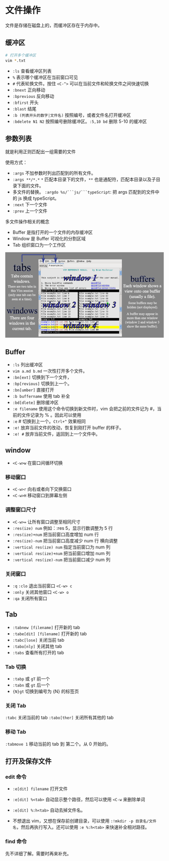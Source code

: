 # 文件操作

文件是存储在磁盘上的，而缓冲区存在于内存中。


## 缓冲区

```bash
# 打开多个缓冲区
vim *.txt
```

* `:ls` 查看缓冲区列表
* `%` 表示哪个缓冲区在当前窗口可见
* `#` 代表轮换文件。按住 `<C-^>` 可以在当前文件和轮换文件之间快速切换
* `:bnext` 正向移动
* `:bprevious` 反向移动
* `:bfirst` 开头
* `:blast` 结尾
* `:b (列表开头的数字|文件名)` 按照编号，或者文件名打开缓冲区
* `:bdelete N1 N2` 按照编号删除缓冲区。`:5,10 bd` 删除 5-10 的缓冲区



## 参数列表

就是利用正则匹配出一组需要的文件

使用方式：
* `:args` 不加参数时列出匹配到的所有文件。
* `:args **/*.*` `*` 匹配本目录下的文件，`**` 也是通配符，匹配本目录以及子目录下面的文件。
* 多文件的替换。 `:argdo %s/```js/```typeScript`: 把 args 匹配到的文件中 的 js 换成 typeScript。
* `:next` 下一个文件
* `:prev` 上一个文件



多文件操作相关的概念

* Buffer 是指打开的一个文件的内存缓冲区
* Window 是 Buffer 可视化的分割区域
* Tab 组织窗口为一个工作区

![Tabs-windows-buffers](./Tabs-windows-buffers.png)


## Buffer

* `:ls` 列出缓冲区
* `vim a.md b.md` 一次性打开多个文件。
* `:bn[ext]` 切换到下一个文件，
* `:bp[revious]` 切换到上一个。
* `:bn[umber]` 直接打开
* `:b buffername` 使用 tab 补全 
* `:bd[dlete]` 删除缓冲区 
* `:e filename` 使用这个命令切换到新文件时，vim 会把之前的文件记为 #，当前的文件记录为 % 。因此可以使用
* `:e` # 切换到上一个。`Ctrl+^` 效果相同
* `:e!` 放弃当前文件的改动，恢复到刚打开 buffer 的样子。
* `:e! #` 放弃当前文件，返回到上一个文件中。



## window

* `<C-w>w` 在窗口间循环切换



### 移动窗口

* `<C-w>r` 向右或者向下交换窗口
* `<C-w>H` 移动窗口到屏幕左侧



### 调整窗口尺寸

* `<C-w>=` 让所有窗口调整至相同尺寸
* `:res(ize) num` 例如：:res 5，显示行数调整为 5 行
* `:res(ize)+num` 把当前窗口高度增加 num 行
* `:res(ize)-num` 把当前窗口高度减少 num 行
横向调整
* `:vertical res(ize) num` 指定当前窗口为 num 列
* `:vertical res(ize)+num` 把当前窗口增加 num 列
* `:vertical res(ize)-num` 把当前窗口减少 num 列



### 关闭窗口

* `:q` `:clo` 退出当前窗口 `<C-w> c`
* `:only` 关闭其他窗口 `<C-w> o`
* `:qa` 关闭所有窗口



## Tab

* `:tabnew [filename]` 打开新的 tab
* `:tabe[dit] [filename]` 打开新的 tab
* `:tabc[lose]` 关闭当前 tab
* `:tabo[nly]` 关闭其他 tab
* `:tabs` 查看所有打开的 tab


### Tab 切换

* `:tabp` 或 `gT` 前一个
* `:tabn` 或 `gt` 后一个
* `{N}gt` 切换到编号为 {N} 的标签页



### 关闭 Tab

`:tabc` 关闭当前的 tab
`:tabo[ther]` 关闭所有其他的 tab



### 移动 Tab

`:tabmove 1` 移动当前的 tab 到 第二个。从 0 开始的。



## 打开及保存文件

### edit 命令
* `:e[dit] filename` 打开文件
* `:e[dit] %<tab>` 自动显示整个路径，然后可以使用 `<C-w` 来删除单词
* `:e[dit] %:h<tab>` 自动去掉文件名。

* 不想退出 vim，又想在保存前创建目录，可以使用 `:!mkdir -p 目录名/文件名`，然后再执行写入。还可以使用 `:e %:h<tab>` 来快速补全相对路径。

### find 命令
先不详细了解。需要时再来补充。







